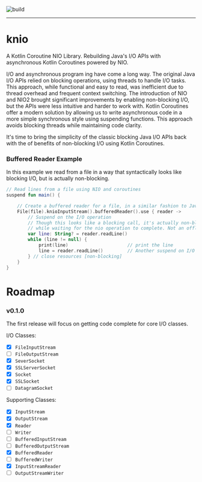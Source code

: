 ![build](https://github.com/isaiah-v/knio/actions/workflows/build.yml/badge.svg)

----

# knio
A Kotlin Coroutine NIO Library. Rebuilding Java's I/O APIs with asynchronous Kotlin Coroutines powered by NIO.

I/O and asynchronous program
ing have come a long way. The original Java I/O APIs relied on blocking operations, using
threads to handle I/O tasks. This approach, while functional and easy to read, was inefficient due to thread overhead
and frequent context switching. The introduction of NIO and NIO2 brought significant improvements by enabling
non-blocking I/O, but the APIs were less intuitive and harder to work with. Kotlin Coroutines offer a modern solution by
allowing us to write asynchronous code in a more simple synchronous style using suspending functions. This approach
avoids blocking threads while maintaining code clarity.

It's time to bring the simplicity of the classic blocking Java I/O APIs back with the of benefits of non-blocking I/O
using Kotlin Coroutines.


### Buffered Reader Example
In this example we read from a file in a way that syntactically looks like blocking I/O, but is actually non-blocking.
```kotlin
// Read lines from a file using NIO and coroutines
suspend fun main() {

    // Create a buffered reader for a file, in a similar fashion to Java's BufferedReader
    File(file).knioInputStream().bufferedReader().use { reader ->
        // Suspend on the I/O operation
        // Though this looks like a blocking call, it's actually non-blocking. The thread is released to do other work
        // while waiting for the nio operation to complete. Not an offload, but a true non-blocking operation.
        var line: String? = reader.readLine()
        while (line != null) {
            print(line)                      // print the line
            line = reader.readLine()         // Another suspend on I/O [non-blocking]
        } // close resources [non-blocking]
    }
}
```

# Roadmap
### v0.1.0
The first release will focus on getting code complete for core I/O classes.

I/O Classes:
- [x] `FileInputStream`
- [ ] `FileOutputStream`
- [x] `SeverSocket`
- [x] `SSLServerSocket`
- [x] `Socket`
- [x] `SSLSocket`
- [ ] `DatagramSocket`

Supporting Classes:
- [x] `InputStream`
- [x] `OutputStream`
- [x] `Reader`
- [ ] `Writer`
- [ ] `BufferedInputStream`
- [ ] `BufferedOutputStream`
- [x] `BufferedReader`
- [ ] `BufferedWriter`
- [x] `InputStreamReader`
- [ ] `OutputStreamWriter`
